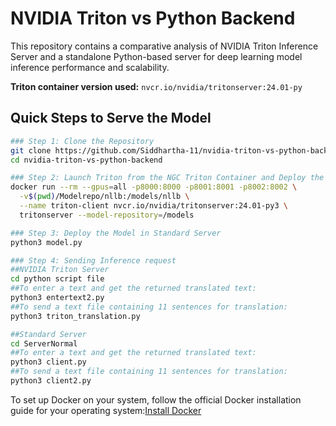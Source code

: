 # NVIDIA Triton vs Python Backend

This repository contains a comparative analysis of NVIDIA Triton Inference Server and a standalone Python-based server for deep learning model inference performance and scalability.

**Triton container version used:** `nvcr.io/nvidia/tritonserver:24.01-py`

## Quick Steps to Serve the Model
```bash
### Step 1: Clone the Repository
git clone https://github.com/Siddhartha-11/nvidia-triton-vs-python-backend.git
cd nvidia-triton-vs-python-backend

### Step 2: Launch Triton from the NGC Triton Container and Deploy the Model
docker run --rm --gpus=all -p8000:8000 -p8001:8001 -p8002:8002 \
  -v$(pwd)/Modelrepo/nllb:/models/nllb \
  --name triton-client nvcr.io/nvidia/tritonserver:24.01-py3 \
  tritonserver --model-repository=/models

### Step 3: Deploy the Model in Standard Server
python3 model.py

### Step 4: Sending Inference request
##NVIDIA Triton Server
cd python script file
##To enter a text and get the returned translated text:
python3 entertext2.py
##To send a text file containing 11 sentences for translation:
python3 triton_translation.py

##Standard Server
cd ServerNormal
##To enter a text and get the returned translated text:
python3 client.py
##To send a text file containing 11 sentences for translation:
python3 client2.py
```

To set up Docker on your system, follow the official Docker installation guide for your operating system:[Install Docker](https://www.docker.com/)


